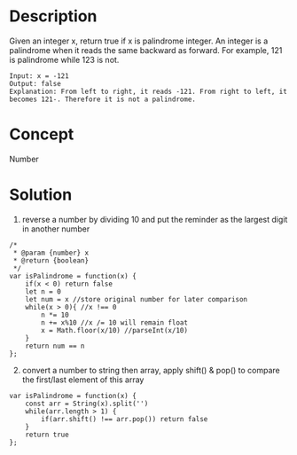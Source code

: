 # Description
Given an integer x, return true if x is palindrome integer. An integer is a palindrome when it reads the same backward as forward. For example, 121 is palindrome while 123 is not.
```
Input: x = -121
Output: false
Explanation: From left to right, it reads -121. From right to left, it becomes 121-. Therefore it is not a palindrome.
```
# Concept
Number
# Solution
1. reverse a number by dividing 10 and put the reminder as the largest digit in another number 
```
/*
 * @param {number} x
 * @return {boolean}
 */
var isPalindrome = function(x) {
    if(x < 0) return false
    let n = 0
    let num = x //store original number for later comparison
    while(x > 0){ //x !== 0
        n *= 10
        n += x%10 //x /= 10 will remain float
        x = Math.floor(x/10) //parseInt(x/10)
    }
    return num == n
};
```
2. convert a number to string then array, apply shift() & pop() to compare the first/last element of this array
```
var isPalindrome = function(x) {
    const arr = String(x).split('')   
    while(arr.length > 1) {
        if(arr.shift() !== arr.pop()) return false
    }
    return true
};
```
